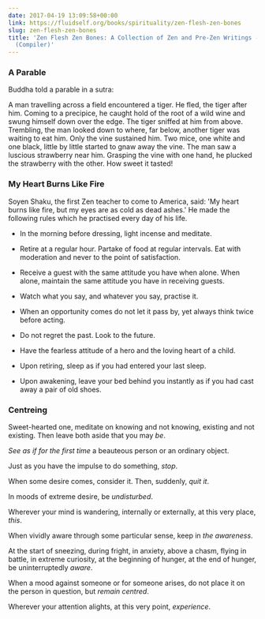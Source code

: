 ```yaml
---
date: 2017-04-19 13:09:58+00:00
link: https://fluidself.org/books/spirituality/zen-flesh-zen-bones
slug: zen-flesh-zen-bones
title: 'Zen Flesh Zen Bones: A Collection of Zen and Pre-Zen Writings - by Paul Reps
  (Compiler)'
---
```


### A Parable

Buddha told a parable in a sutra:

A man travelling across a field encountered a tiger. He fled, the tiger after him. Coming to a precipice, he caught hold of the root of a wild wine and swung himself down over the edge. The tiger sniffed at him from above. Trembling, the man looked down to where, far below, another tiger was waiting to eat him. Only the vine sustained him. Two mice, one white and one black, little by little started to gnaw away the vine. The man saw a luscious strawberry near him. Grasping the vine with one hand, he plucked the strawberry with the other. How sweet it tasted!

### My Heart Burns Like Fire

Soyen Shaku, the first Zen teacher to come to America, said: 'My heart burns like fire, but my eyes are as cold as dead ashes.' He made the following rules which he practised every day of his life.

- In the morning before dressing, light incense and meditate.

- Retire at a regular hour. Partake of food at regular intervals. Eat with moderation and never to the point of satisfaction.

- Receive a guest with the same attitude you have when alone. When alone, maintain the same attitude you have in receiving guests.

- Watch what you say, and whatever you say, practise it.

- When an opportunity comes do not let it pass by, yet always think twice before acting.

- Do not regret the past. Look to the future.

- Have the fearless attitude of a hero and the loving heart of a child.

- Upon retiring, sleep as if you had entered your last sleep.

- Upon awakening, leave your bed behind you instantly as if you had cast away a pair of old shoes.

### Centreing

Sweet-hearted one, meditate on knowing and not knowing, existing and not existing. Then leave both aside that you may _be_.

_See as if for the first time_ a beauteous person or an ordinary object.

Just as you have the impulse to do something, _stop_.

When some desire comes, consider it. Then, suddenly, _quit it_.

In moods of extreme desire, be _undisturbed_.

Wherever your mind is wandering, internally or externally, at this very place, _this_.

When vividly aware through some particular sense, keep in _the awareness_.

At the start of sneezing, during fright, in anxiety, above a chasm, flying in battle, in extreme curiosity, at the beginning of hunger, at the end of hunger, be uninterruptedly _aware_.

When a mood against someone or for someone arises, do not place it on the person in question, but _remain centred_.

Wherever your attention alights, at this very point, _experience_.

